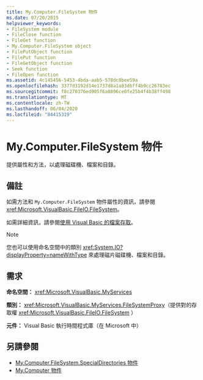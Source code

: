 ```yaml
---
title: My.Computer.FileSystem 物件
ms.date: 07/20/2015
helpviewer_keywords:
- FileSystem module
- FileClose function
- FileGet function
- My.Computer.FileSystem object
- FilePutObject function
- FilePut function
- FileGetObject function
- Seek function
- FileOpen function
ms.assetid: 4c145456-5453-4bda-aab5-578dc8bee59a
ms.openlocfilehash: 3377d3192d14e1737d8a1a83dbff4b9cc26783ec
ms.sourcegitcommit: f8c270376ed905f6a8896ce0fe25b4f4b38ff498
ms.translationtype: MT
ms.contentlocale: zh-TW
ms.lasthandoff: 06/04/2020
ms.locfileid: "84415319"
---
```

# <a name="mycomputerfilesystem-object"></a>My.Computer.FileSystem 物件
提供屬性和方法，以處理磁碟機、檔案和目錄。  
  
## <a name="remarks"></a>備註  
 如需方法和 `My.Computer.FileSystem` 物件屬性的資訊，請參閱 <xref:Microsoft.VisualBasic.FileIO.FileSystem>。  
  
 如需詳細資訊，請參閱[使用 Visual Basic 的檔案存取](../../developing-apps/programming/drives-directories-files/file-access.md)。  
  
> [!NOTE]
> 您也可以使用命名空間中的類別 <xref:System.IO?displayProperty=nameWithType> 來處理磁片磁碟機、檔案和目錄。  
  
## <a name="requirements"></a>需求  
 **命名空間：** <xref:Microsoft.VisualBasic.MyServices>  
  
 **類別：** <xref:Microsoft.VisualBasic.MyServices.FileSystemProxy>（提供對的存取權 <xref:Microsoft.VisualBasic.FileIO.FileSystem> ）  
  
 **元件：** Visual Basic 執行時間程式庫（在 Microsoft 中）  
  
## <a name="see-also"></a>另請參閱

- [My.Computer.FileSystem.SpecialDirectories 物件](my-computer-filesystem-specialdirectories-object.md)
- [My.Computer 物件](my-computer-object.md)
